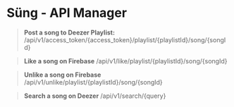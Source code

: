 Süng - API Manager
=============

> **Post a song to Deezer Playlist:**
> /api/v1/access_token/{access_token}/playlist/{playlistId}/song/{songId}

> **Like a song on Firebase**
> /api/v1/like/playlist/{playlistId}/song/{songId}

> **Unlike a song on Firebase**
> /api/v1/unlike/playlist/{playlistId}/song/{songId}

> **Search a song on Deezer**
> /api/v1/search/{query}